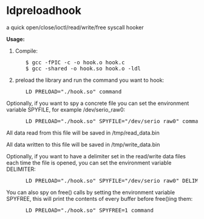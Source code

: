 ldpreloadhook
=============

a quick open/close/ioctl/read/write/free syscall hooker

**Usage:**

1. Compile:
<pre>
      $ gcc -fPIC -c -o hook.o hook.c
      $ gcc -shared -o hook.so hook.o -ldl
</pre>

2. preload the library and run the command you want to hook:
<pre>
      LD_PRELOAD="./hook.so" command
</pre>

Optionally, if you want to spy a concrete file you can set the environment variable SPYFILE, for example /dev/serio_raw0:
<pre>
      LD_PRELOAD="./hook.so" SPYFILE="/dev/serio_raw0" command
</pre>

All data read from this file will be saved in /tmp/read_data.bin

All data written to this file will be saved in /tmp/write_data.bin

Optionally, if you want to have a delimiter set in the read/write data files each time the file is opened, you can set the environment variable DELIMITER:
<pre>
      LD_PRELOAD="./hook.so" SPYFILE="/dev/serio_raw0" DELIMITER="---" command
</pre>

You can also spy on free() calls by setting the environment variable SPYFREE, this will print the contents of every buffer before free()ing them:
<pre>
      LD_PRELOAD="./hook.so" SPYFREE=1 command
</pre>
